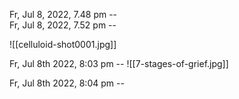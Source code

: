 Fr, Jul 8, 2022, 7.48 pm --  
Fr, Jul 8, 2022, 7.52 pm --   

![[celluloid-shot0001.jpg]]





Fr, Jul 8th 2022, 8:03 pm --  ![[7-stages-of-grief.jpg]]

Fr, Jul 8th 2022, 8:04 pm --  









